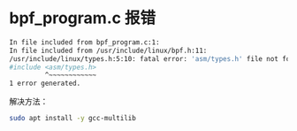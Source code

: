 # bpf_program.c 报错

```sh
In file included from bpf_program.c:1:
In file included from /usr/include/linux/bpf.h:11:
/usr/include/linux/types.h:5:10: fatal error: 'asm/types.h' file not found
#include <asm/types.h>
         ^~~~~~~~~~~~~
1 error generated.
```

解决方法：

```sh
sudo apt install -y gcc-multilib
```

